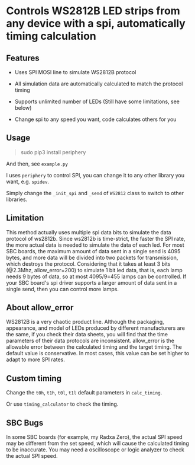 # Controls WS2812B LED strips from any device with a spi, automatically timing calculation

## Features

* Uses SPI MOSI line to simulate WS2812B protocol

* All simulation data are automatically calculated to match the protocol timing

* Supports unlimited number of LEDs (Still have some limitations, see below)

* Change spi to any speed you want, code calculates others for you

## Usage

> sudo pip3 install periphery

And then, see `example.py`

I uses `periphery` to control SPI, you can change it to any other library you want, e.g. `spidev`.

Simply change the `_init_spi` and `_send` of `WS2812` class to switch to other libraries.

## Limitation

This method actually uses multiple spi data bits to simulate the data protocol of ws2812b. Since ws2812b is time-strict, the faster the SPI rate, the more actual data is needed to simulate the data of each led. For most SBC boards, the maximum amount of data sent in a single send is 4095 bytes, and more data will be divided into two packets for transmission, which destroys the protocol. Considering that it takes at least 3 bits (@2.3Mhz, allow_error=200) to simulate 1 bit led data, that is, each lamp needs 9 bytes of data, so at most 4095/9=455 lamps can be controlled. If your SBC board's spi driver supports a larger amount of data sent in a single send, then you can control more lamps.

## About allow_error

WS2812B is a very chaotic product line. Although the packaging, appearance, and model of LEDs produced by different manufacturers are the same, if you check their data sheets, you will find that the time parameters of their data protocols are inconsistent. allow_error is the allowable error between the calculated timing and the target timing. The default value is conservative. In most cases, this value can be set higher to adapt to more SPI rates.

## Custom timing

Change the `t0h`, `t1h`, `t0l`, `t1l` default parameters in `calc_timing`.

Or use `timing_calculator` to check the timing.

## SBC Bugs

In some SBC boards (for example, my Radxa Zero), the actual SPI speed may be different from the set speed, which will cause the calculated timing to be inaccurate. You may need a oscilloscope or logic analyzer to check the actual SPI speed.
